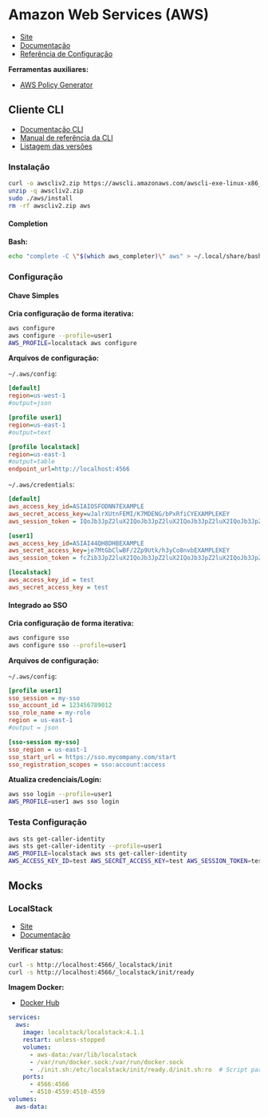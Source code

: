 # Amazon Web Services (AWS)

<div class="page-toc">

<!-- toc -->

</div>

- [Site](https://aws.amazon.com/pt/)
- [Documentação](https://docs.aws.amazon.com/)
- [Referência de Configuração](https://docs.aws.amazon.com/sdkref/latest/guide/settings-reference.html)

**Ferramentas auxiliares:**

- [AWS Policy Generator](https://awspolicygen.s3.us-east-1.amazonaws.com/policygen.html)

## Cliente CLI

- [Documentação CLI](https://docs.aws.amazon.com/pt_br/cli/latest/userguide/)
- [Manual de referência da CLI](https://awscli.amazonaws.com/v2/documentation/api/latest/reference/index.html)
- [Listagem das versões](https://github.com/aws/aws-cli/blob/v2/CHANGELOG.rst)

### Instalação

```sh
curl -o awscliv2.zip https://awscli.amazonaws.com/awscli-exe-linux-x86_64-2.24.12.zip
unzip -q awscliv2.zip
sudo ./aws/install
rm -rf awscliv2.zip aws
```

#### Completion

**Bash:**

```sh
echo "complete -C \"$(which aws_completer)\" aws" > ~/.local/share/bash-completion/completions/aws
```

### Configuração

#### Chave Simples

**Cria configuração de forma iterativa:**
```sh
aws configure
aws configure --profile=user1
AWS_PROFILE=localstack aws configure
```

**Arquivos de configuração:**

`~/.aws/config`:
```ini
[default]
region=us-west-1
#output=json

[profile user1]
region=us-east-1
#output=text

[profile localstack]
region=us-east-1
#output=table
endpoint_url=http://localhost:4566
```

`~/.aws/credentials`:
```ini
[default]
aws_access_key_id=ASIAIOSFODNN7EXAMPLE
aws_secret_access_key=wJalrXUtnFEMI/K7MDENG/bPxRfiCYEXAMPLEKEY
aws_session_token = IQoJb3JpZ2luX2IQoJb3JpZ2luX2IQoJb3JpZ2luX2IQoJb3JpZ2luX2IQoJb3JpZVERYLONGSTRINGEXAMPLE

[user1]
aws_access_key_id=ASIAI44QH8DHBEXAMPLE
aws_secret_access_key=je7MtGbClwBF/2Zp9Utk/h3yCo8nvbEXAMPLEKEY
aws_session_token = fcZib3JpZ2luX2IQoJb3JpZ2luX2IQoJb3JpZ2luX2IQoJb3JpZ2luX2IQoJb3JpZVERYLONGSTRINGEXAMPLE

[localstack]
aws_access_key_id = test
aws_secret_access_key = test
```

#### Integrado ao SSO

**Cria configuração de forma iterativa:**
```sh
aws configure sso
aws configure sso --profile=user1
```

**Arquivos de configuração:**

`~/.aws/config`:
```ini
[profile user1]
sso_session = my-sso
sso_account_id = 123456789012
sso_role_name = my-role
region = us-east-1
#output = json

[sso-session my-sso]
sso_region = us-east-1
sso_start_url = https://sso.mycompany.com/start
sso_registration_scopes = sso:account:access
```

**Atualiza credenciais/Login:**
```sh
aws sso login --profile=user1
AWS_PROFILE=user1 aws sso login
```

### Testa Configuração

```sh
aws sts get-caller-identity
aws sts get-caller-identity --profile=user1
AWS_PROFILE=localstack aws sts get-caller-identity
AWS_ACCESS_KEY_ID=test AWS_SECRET_ACCESS_KEY=test AWS_SESSION_TOKEN=test AWS_DEFAULT_REGION=us-east-1 AWS_ENDPOINT_URL=http://localhost:4566 aws sts get-caller-identity
```

## Mocks

### LocalStack

- [Site](https://www.localstack.cloud/)
- [Documentação](https://docs.localstack.cloud/)

**Verificar status:**

```sh
curl -s http://localhost:4566/_localstack/init
curl -s http://localhost:4566/_localstack/init/ready
```

**Imagem Docker:**

- [Docker Hub](https://hub.docker.com/r/localstack/localstack)

```yaml
services:
  aws:
    image: localstack/localstack:4.1.1
    restart: unless-stopped
    volumes:
      - aws-data:/var/lib/localstack
      - /var/run/docker.sock:/var/run/docker.sock
      - ./init.sh:/etc/localstack/init/ready.d/init.sh:ro  # Script para criar recursos
    ports:
      - 4566:4566
      - 4510-4559:4510-4559
volumes:
  aws-data:
```
